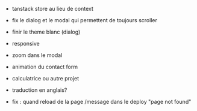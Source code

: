 - tanstack store au lieu de context
- fix le dialog et le modal qui permettent de toujours scroller
- finir le theme blanc (dialog)
- responsive
- zoom dans le modal
- animation du contact form
- calculatrice ou autre projet
- traduction en anglais?

- fix : quand reload de la page /message dans le deploy "page not found"
